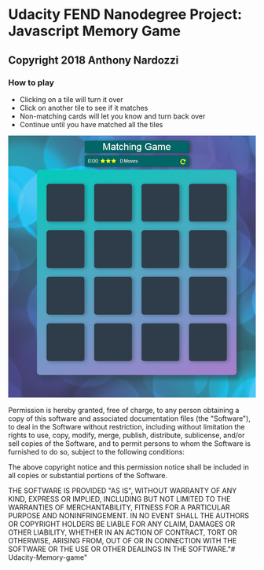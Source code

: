 # Udacity FEND Nanodegree Project: Javascript Memory Game
## Copyright 2018 Anthony Nardozzi

### How to play
* Clicking on a tile will turn it over
* Click on another tile to see if it matches
* Non-matching cards will let you know and turn back over
* Continue until you have matched all the tiles

![game](https://github.com/anardozzi/Nardozzi_FEND_Memory_Game/blob/master/matching_game.png "the game running")

Permission is hereby granted, free of charge, to any person obtaining a copy of this software and associated documentation files (the "Software"), to deal in the Software without restriction, including without limitation the rights to use, copy, modify, merge, publish, distribute, sublicense, and/or sell copies of the Software, and to permit persons to whom the Software is furnished to do so, subject to the following conditions:

The above copyright notice and this permission notice shall be included in all copies or substantial portions of the Software.

THE SOFTWARE IS PROVIDED "AS IS", WITHOUT WARRANTY OF ANY KIND, EXPRESS OR IMPLIED, INCLUDING BUT NOT LIMITED TO THE WARRANTIES OF MERCHANTABILITY, FITNESS FOR A PARTICULAR PURPOSE AND NONINFRINGEMENT. IN NO EVENT SHALL THE AUTHORS OR COPYRIGHT HOLDERS BE LIABLE FOR ANY CLAIM, DAMAGES OR OTHER LIABILITY, WHETHER IN AN ACTION OF CONTRACT, TORT OR OTHERWISE, ARISING FROM, OUT OF OR IN CONNECTION WITH THE SOFTWARE OR THE USE OR OTHER DEALINGS IN THE SOFTWARE."# Udacity-Memory-game"

